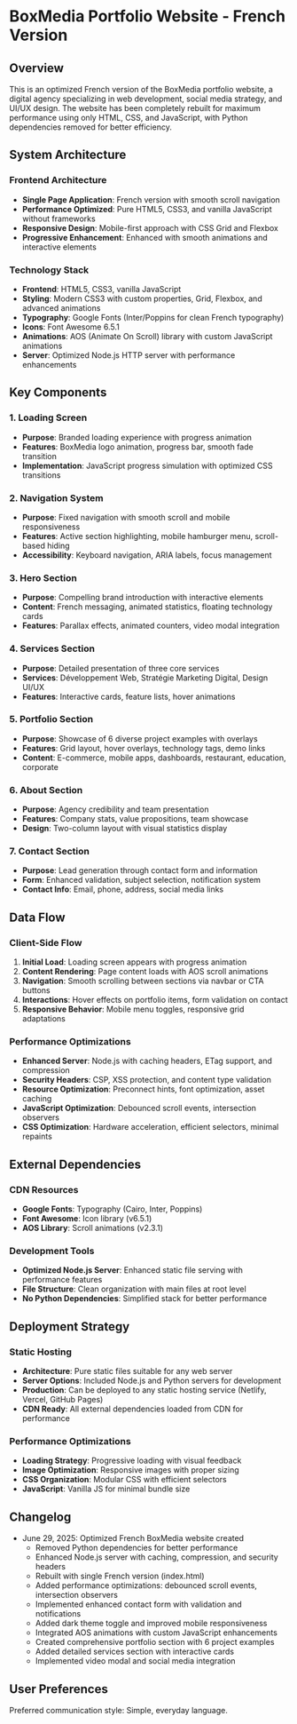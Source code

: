 # BoxMedia Portfolio Website - French Version

## Overview

This is an optimized French version of the BoxMedia portfolio website, a digital agency specializing in web development, social media strategy, and UI/UX design. The website has been completely rebuilt for maximum performance using only HTML, CSS, and JavaScript, with Python dependencies removed for better efficiency.

## System Architecture

### Frontend Architecture
- **Single Page Application**: French version with smooth scroll navigation
- **Performance Optimized**: Pure HTML5, CSS3, and vanilla JavaScript without frameworks
- **Responsive Design**: Mobile-first approach with CSS Grid and Flexbox
- **Progressive Enhancement**: Enhanced with smooth animations and interactive elements

### Technology Stack
- **Frontend**: HTML5, CSS3, vanilla JavaScript
- **Styling**: Modern CSS3 with custom properties, Grid, Flexbox, and advanced animations
- **Typography**: Google Fonts (Inter/Poppins for clean French typography)
- **Icons**: Font Awesome 6.5.1
- **Animations**: AOS (Animate On Scroll) library with custom JavaScript animations
- **Server**: Optimized Node.js HTTP server with performance enhancements

## Key Components

### 1. Loading Screen
- **Purpose**: Branded loading experience with progress animation
- **Features**: BoxMedia logo animation, progress bar, smooth fade transition
- **Implementation**: JavaScript progress simulation with optimized CSS transitions

### 2. Navigation System  
- **Purpose**: Fixed navigation with smooth scroll and mobile responsiveness
- **Features**: Active section highlighting, mobile hamburger menu, scroll-based hiding
- **Accessibility**: Keyboard navigation, ARIA labels, focus management

### 3. Hero Section
- **Purpose**: Compelling brand introduction with interactive elements
- **Content**: French messaging, animated statistics, floating technology cards
- **Features**: Parallax effects, animated counters, video modal integration

### 4. Services Section
- **Purpose**: Detailed presentation of three core services
- **Services**: Développement Web, Stratégie Marketing Digital, Design UI/UX
- **Features**: Interactive cards, feature lists, hover animations

### 5. Portfolio Section
- **Purpose**: Showcase of 6 diverse project examples with overlays
- **Features**: Grid layout, hover overlays, technology tags, demo links
- **Content**: E-commerce, mobile apps, dashboards, restaurant, education, corporate

### 6. About Section
- **Purpose**: Agency credibility and team presentation
- **Features**: Company stats, value propositions, team showcase
- **Design**: Two-column layout with visual statistics display

### 7. Contact Section
- **Purpose**: Lead generation through contact form and information
- **Form**: Enhanced validation, subject selection, notification system
- **Contact Info**: Email, phone, address, social media links

## Data Flow

### Client-Side Flow
1. **Initial Load**: Loading screen appears with progress animation
2. **Content Rendering**: Page content loads with AOS scroll animations
3. **Navigation**: Smooth scrolling between sections via navbar or CTA buttons
4. **Interactions**: Hover effects on portfolio items, form validation on contact
5. **Responsive Behavior**: Mobile menu toggles, responsive grid adaptations

### Performance Optimizations
- **Enhanced Server**: Node.js with caching headers, ETag support, and compression
- **Security Headers**: CSP, XSS protection, and content type validation
- **Resource Optimization**: Preconnect hints, font optimization, asset caching
- **JavaScript Optimization**: Debounced scroll events, intersection observers
- **CSS Optimization**: Hardware acceleration, efficient selectors, minimal repaints

## External Dependencies

### CDN Resources
- **Google Fonts**: Typography (Cairo, Inter, Poppins)
- **Font Awesome**: Icon library (v6.5.1)
- **AOS Library**: Scroll animations (v2.3.1)

### Development Tools
- **Optimized Node.js Server**: Enhanced static file serving with performance features
- **File Structure**: Clean organization with main files at root level
- **No Python Dependencies**: Simplified stack for better performance

## Deployment Strategy

### Static Hosting
- **Architecture**: Pure static files suitable for any web server
- **Server Options**: Included Node.js and Python servers for development
- **Production**: Can be deployed to any static hosting service (Netlify, Vercel, GitHub Pages)
- **CDN Ready**: All external dependencies loaded from CDN for performance

### Performance Optimizations
- **Loading Strategy**: Progressive loading with visual feedback
- **Image Optimization**: Responsive images with proper sizing
- **CSS Organization**: Modular CSS with efficient selectors
- **JavaScript**: Vanilla JS for minimal bundle size

## Changelog

- June 29, 2025: Optimized French BoxMedia website created
  - Removed Python dependencies for better performance
  - Enhanced Node.js server with caching, compression, and security headers
  - Rebuilt with single French version (index.html)
  - Added performance optimizations: debounced scroll events, intersection observers
  - Implemented enhanced contact form with validation and notifications
  - Added dark theme toggle and improved mobile responsiveness
  - Integrated AOS animations with custom JavaScript enhancements
  - Created comprehensive portfolio section with 6 project examples
  - Added detailed services section with interactive cards
  - Implemented video modal and social media integration

## User Preferences

Preferred communication style: Simple, everyday language.